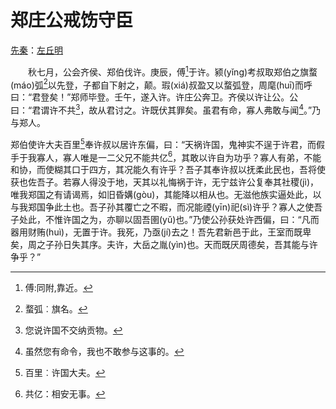 # 郑庄公戒饬守臣

[先秦](https://so.gushiwen.cn/shiwen/default.aspx?cstr=先秦)：[左丘明](https://so.gushiwen.cn/authorv_1585930d4e76.aspx)

　　秋七月，公会齐侯、郑伯伐许。庚辰，傅[^1]于许。颍(yǐng)考叔取郑伯之旗蝥(máo)弧[^2]以先登，子都自下射之，颠。瑕(xiá)叔盈又以蝥弧登，周麾(huī)而呼曰：“君登矣！”郑师毕登。壬午，遂入许。许庄公奔卫。齐侯以许让公。公曰：“君谓许不共[^3]，故从君讨之。许既伏其罪矣。虽君有命，寡人弗敢与闻[^4]。”乃与郑人。

郑伯使许大夫百里[^5]奉许叔以居许东偏，曰：“天祸许国，鬼神实不逞于许君，而假手于我寡人，寡人唯是一二父兄不能共亿[^6]，其敢以许自为功乎？寡人有弟，不能和协，而使糊其口于四方，其况能久有许乎？吾子其奉许叔以抚柔此民也，吾将使获也佐吾子。若寡人得没于地，天其以礼悔祸于许，无宁兹许公复奉其社稷(jì)，唯我郑国之有请谒焉，如旧昏媾(gòu)，其能降以相从也。无滋他族实逼处此，以与我郑国争此土也。吾子孙其覆亡之不暇，而况能禋(yīn)祀(sì)许乎？寡人之使吾子处此，不惟许国之为，亦聊以固吾圉(yǔ)也。”乃使公孙获处许西偏，曰：“凡而器用财贿(huì)，无置于许。我死，乃亟(jí)去之！吾先君新邑于此，王室而既卑矣，周之子孙日失其序。夫许，大岳之胤(yìn)也。天而既厌周德矣，吾其能与许争乎？”





[^1]: 傅:同附,靠近。
[^2]: 蝥弧︰旗名。
[^3]: 您说许国不交纳贡物。
[^4]: 虽然您有命令，我也不敢参与这事的。
[^5]: 百里︰许国大夫。
[^6]: 共亿：相安无事。
[^7]: 
[^8]: 
[^9]: 
[^10]: 
[^11]: 
[^12]: 
[^13]: 
[^14]: 
[^15]: 
[^16]: 



